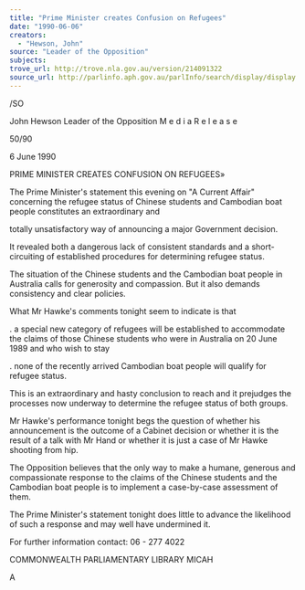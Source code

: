 ```yaml
---
title: "Prime Minister creates Confusion on Refugees"
date: "1990-06-06"
creators:
  - "Hewson, John"
source: "Leader of the Opposition"
subjects:
trove_url: http://trove.nla.gov.au/version/214091322
source_url: http://parlinfo.aph.gov.au/parlInfo/search/display/display.w3p;query=Id%3A%22media/pressrel/HPR08020613%22
---
```


 /SO

 John Hewson Leader of the Opposition  M e d i a  R e l e a s e

 50/90

 6 June 1990

 PRIME MINISTER CREATES CONFUSION ON REFUGEES»

 The Prime Minister's statement this evening on "A Current  Affair" concerning the refugee status of Chinese students  and Cambodian boat people constitutes an extraordinary and 

 totally unsatisfactory way of announcing a major Government  decision.

 It revealed both a dangerous lack of consistent standards  and a short-circuiting of established procedures for  determining refugee status.

 The situation of the Chinese students and the Cambodian  boat people in Australia calls for generosity and  compassion. But it also demands consistency and clear  policies.

 What Mr Hawke's comments tonight seem to indicate is that

 .  a special new category of refugees will be established  to accommodate the claims of those Chinese students who  were in Australia on 20 June 1989 and who wish to stay

 .  none of the recently arrived Cambodian boat people will  qualify for refugee status.

 This is an extraordinary and hasty conclusion to reach and  it prejudges the processes now underway to determine the  refugee status of both groups.

 Mr Hawke's performance tonight begs the question of whether  his announcement is the outcome of a Cabinet decision or  whether it is the result of a talk with Mr Hand or whether  it is just a case of Mr Hawke shooting from hip.

 The Opposition believes that the only way to make a humane,  generous and compassionate response to the claims of the  Chinese students and the Cambodian boat people is to  implement a case-by-case assessment of them.

 The Prime Minister's statement tonight does little to  advance the likelihood of such a response and may well have  undermined it.

 For further information contact: 06 - 277 4022

 COMMONWEALTH  PARLIAMENTARY LIBRARY  MICAH

 A

